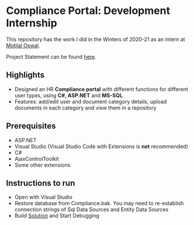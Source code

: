 # Compliance Portal: Development Internship
This repository has the work I did in the Winters of 2020-21 as an intern at [Motilal Oswal](https://www.motilaloswal.com/).

Project Statement can be found [here](scope.pdf).  

## Highlights  
- Designed an HR **Compliance portal** with different functions for different user types, using **C#, ASP.NET** and **MS-SQL**  
- Features: add/edit user and document category details, upload documents in each category and view them in a repository  

## Prerequisites  
- ASP.NET  
- Visual Studio (Visual Studio Code with Extensions is **not** recommended)  
- C#  
- AjaxControlToolkit  
- Some other extensions  

## Instructions to run  
- Open with Visual Studio  
- Restore database from Compliance.bak. You may need to re-establish connection strings of Sql Data Sources and Entity Data Sources  
- Build [Solution](Occupancy/Occupancy.sln) and Start Debugging  
